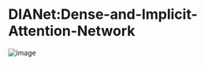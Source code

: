# DIANet:Dense-and-Implicit-Attention-Network

![image](https://github.com/gbup-group/DIANet/blob/master/image/fig1.jpg)
